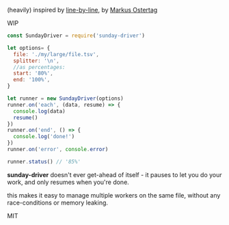 (heavily) inspired by [line-by-line](https://github.com/Osterjour/line-by-line), by [Markus Ostertag](https://github.com/Osterjour)


WIP
<!-- `npm i sunday-driver` -->

```js
const SundayDriver = require('sunday-driver')

let options= {
  file: './my/large/file.tsv',
  splitter: '\n',
  //as percentages:
  start: '80%',
  end: '100%',
}

let runner = new SundayDriver(options)
runner.on('each', (data, resume) => {
  console.log(data)
  resume()
})
runner.on('end', () => {
  console.log('done!')
})
runner.on('error', console.error)

runner.status() // '85%'
```

**sunday-driver** doesn't ever get-ahead of itself - it pauses to let you do your work, and only resumes when you're done.

this makes it easy to manage multiple workers on the same file, without any race-conditions or memory leaking.

MIT
